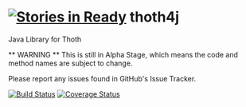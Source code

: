 [![Stories in Ready](https://badge.waffle.io/driverpt/thoth4j.png?label=ready&title=Ready)](https://waffle.io/driverpt/thoth4j)
thoth4j
=======

Java Library for Thoth


** WARNING **
This is still in Alpha Stage, which means the code and method names are subject to change.


Please report any issues found in GitHub's Issue Tracker.

[![Build Status](https://travis-ci.org/driverpt/thoth4j.svg?branch=master)](https://travis-ci.org/driverpt/thoth4j)
[![Coverage Status](https://img.shields.io/coveralls/driverpt/thoth4j.svg)](https://coveralls.io/r/driverpt/thoth4j)
